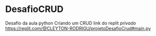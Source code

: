 # DesafioCRUD
Desafio da aula python Criando um CRUD
 link do replit *privado* https://replit.com/@CLEYTON-RODRIGU/projetoDesafioCrud#main.py
